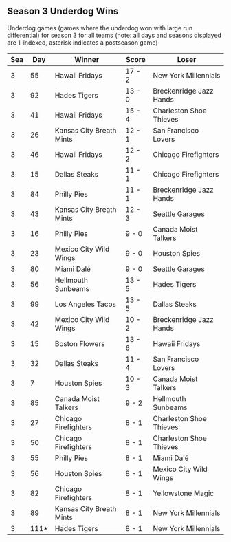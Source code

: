 ## Season 3 Underdog Wins



Underdog games (games where the underdog won with large run differential) for season 3 for all teams (note: all days and seasons displayed are 1-indexed, asterisk indicates a postseason game)


| Sea | Day | Winner | Score | Loser | 
| ------ |------ |------ |------ |------ |
| 3 | 55 | Hawaii Fridays | 17 - 2 | New York Millennials | 
| 3 | 92 | Hades Tigers | 13 - 0 | Breckenridge Jazz Hands | 
| 3 | 41 | Hawaii Fridays | 15 - 4 | Charleston Shoe Thieves | 
| 3 | 26 | Kansas City Breath Mints | 12 - 1 | San Francisco Lovers | 
| 3 | 46 | Hawaii Fridays | 12 - 2 | Chicago Firefighters | 
| 3 | 15 | Dallas Steaks | 11 - 1 | Chicago Firefighters | 
| 3 | 84 | Philly Pies | 11 - 1 | Breckenridge Jazz Hands | 
| 3 | 43 | Kansas City Breath Mints | 12 - 3 | Seattle Garages | 
| 3 | 16 | Philly Pies | 9 - 0 | Canada Moist Talkers | 
| 3 | 23 | Mexico City Wild Wings | 9 - 0 | Houston Spies | 
| 3 | 80 | Miami Dalé | 9 - 0 | Seattle Garages | 
| 3 | 56 | Hellmouth Sunbeams | 13 - 5 | Hades Tigers | 
| 3 | 99 | Los Angeles Tacos | 13 - 5 | Dallas Steaks | 
| 3 | 42 | Mexico City Wild Wings | 10 - 2 | Breckenridge Jazz Hands | 
| 3 | 15 | Boston Flowers | 13 - 6 | Hawaii Fridays | 
| 3 | 32 | Dallas Steaks | 11 - 4 | San Francisco Lovers | 
| 3 | 7 | Houston Spies | 10 - 3 | Canada Moist Talkers | 
| 3 | 85 | Canada Moist Talkers | 9 - 2 | Hellmouth Sunbeams | 
| 3 | 27 | Chicago Firefighters | 8 - 1 | Charleston Shoe Thieves | 
| 3 | 50 | Chicago Firefighters | 8 - 1 | Charleston Shoe Thieves | 
| 3 | 55 | Philly Pies | 8 - 1 | Miami Dalé | 
| 3 | 56 | Houston Spies | 8 - 1 | Mexico City Wild Wings | 
| 3 | 82 | Chicago Firefighters | 8 - 1 | Yellowstone Magic | 
| 3 | 89 | Kansas City Breath Mints | 8 - 1 | New York Millennials | 
| 3 | 111* | Hades Tigers | 8 - 1 | New York Millennials | 



